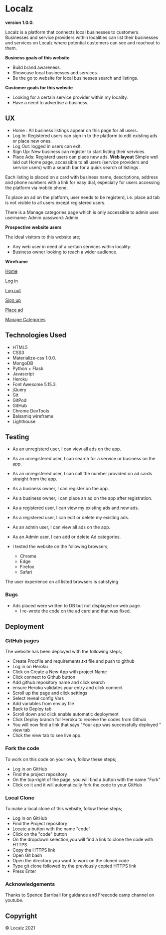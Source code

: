 <!--Project Name-->
# Localz
**version 1.0.0.**

Localz is a platform that connects local businesses to customers.
Businesses and service providers within localities can list their businesses and services on Localz where potential customers can see and reachout to them.

**Business goals of this website**
* Build brand awareness.
* Showcase local businesses and services.
* Be the go to website for local businesses search and listings.

**Customer goals for this website**
* Looking for a certain service provider within my locality.
* Have a need to advertise a business.

<!--UX-->
## UX
*   Home : All business listings appear on this page for all users.
*   Log In: Registered users can sign in to the platform to edit existing ads or place new ones.
*   Log Out: logged in users can exit.
*   Sign Up: New business can register to start listing their services.
*   Place Ads: Registerd users can place new ads.
**Web layout**
Simple well laid out Home page, accessible to all users (service providers and service users) with a search bar for a quick search of listings .

Each listing is placed on a card with business name, descriptions, address and phone numbers with a link for easy dial, especially for users accessing the platform via mobile phone.

To place an ad on the platform, user needs to be registerd, i.e. place ad tab is not visible to all users except registered users.

There is a Manage categories page which is only accessible to admin user.
username: Admin
password: Admin

**Prospective website users**

The ideal visitors to this website are;

* Any web user in need of a certain services  within locality.
* Business owner looking to reach a wider audience.

**Wireframe**

[Home](https://github.com/)

[Log in](https://github.com/)

[Log out](https://github.com/)

[Sign up](https://github.com/)

[Place ad](https://github.com/)

[Manage Categories](https://github.com/)


<!--Technologies Used-->
## Technologies Used
* HTML5
* CSS3
* Materialize-css 1.0.0.
* MongoDB
* Python + Flask
* Javascript
* Heroku
* Font Awesome 5.15.3.
* jQuery
* Git
* GitPod
* GitHub
* Chrome DevTools
* Balsamiq wireframe 
* Lighthouse    

<!--Testing-->
## Testing

*   As an unregisterd user, I can view all ads on the app.
*   As an unregistered user, I can search for a service or business on the app.
*   As an unregistered user, I can call the number provided on ad cards straight from the app.
*   As a business owner, I can register on the app.
*   As a business owner, I can place an ad on the app after registration.
*   As a registered user, I can view my existing ads and new ads.
*   As a registered user, I can edit or delete my existing ads.
*   As an admin user, I can view all ads on the app.
*   As an Admin user, I can add or delete Ad categories.


* I tested the website on the following browsers;
    * Chrome
    * Edge
    * Firefox
    * Safari

The user experience on all listed browsers is satisfying.

### Bugs
*   Ads placed were written to DB but not displayed on web page.
    *   I re-wrote the code on the ad card and that was fixed.

<!--Deployment-->
## Deployment

### GitHub pages

The website has been deployed with the following steps;

* Create Procfile and requirements.txt file and push to github
* Log in on Heroku
* Click on Create a New App with project Name
* Click connect to Github button
* Add github repository name and click search
* ensure Heroku validates your entry and click connect
* Scroll up the page and click settings
* Select reveal config Vars
* Add variables from env.py file
* Back to Deploy tab
* Scroll down and click enable automatic deployment
* Click Deploy branch for Heroku to receive the codes from Github
* You will now find a link that says "Your app was successfully deployed " view tab
* Click the view tab to see live app.

### Fork the code 

To work on this code on your own, follow these steps;

* Log in on GitHub
* Find the project repository
* On the top-right of the page, you will find a button with the name "Fork"
* Click on it and it will automatically fork the code to your GitHub

### Local Clone

To make a local clone of this website, follow these steps;

* Log in on GitHub
* Find the Project repository
* Locate a button with the name "code"
* Click on the "code" button
* On the dropdown selection,you will find a link to clone the code with HTTPS
* Copy the HTTPS link
* Open Git bash
* Open the directory you want to work on the cloned code 
* Type git clone followed by the previously copied HTTPS link
* Press Enter


### Acknowledgements

Thanks to Spence Barriball for guidance and Freecode camp channel on youtube.

<!--Copyright-->
## Copyright
© Localz 2021
